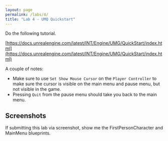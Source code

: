 ```yaml
---
layout: page
permalink: /labs/4/
title: "Lab 4 - UMQ Quickstart"
---
```


Do the following tutorial.

[https://docs.unrealengine.com/latest/INT/Engine/UMG/QuickStart/index.html](https://docs.unrealengine.com/latest/INT/Engine/UMG/QuickStart/index.html)

A couple of notes:

- Make sure to use `Set Show Mouse Cursor` on the `Player Controller` to make sure the cursor is visible on the main menu and pause menu, but not visible in the game.
- Pressing `Quit` from the pause menu should take you back to the main menu.

## Screenshots

If submitting this lab via screenshot, show me the FirstPersonCharacter and MainMenu blueprints.
